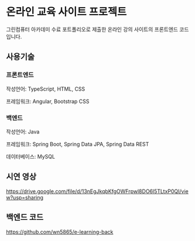 # 온라인 교육 사이트 프로젝트
그린컴퓨터 아카데미 수료 포트폴리오로 제출한 온라인 강의 사이트의 프론트엔드 코드입니다.

## 사용기술
### 프론트엔드
작성언어: TypeScript, HTML, CSS

프레임워크: Angular, Bootstrap CSS

### 백엔드
작성언어: Java

프레임워크: Spring Boot, Spring Data JPA, Spring Data REST

데이터베이스: MySQL

## 시연 영상
https://drive.google.com/file/d/13nEgJkqbKfgOWFrpwl8DO6l5TLtxP0QI/view?usp=sharing

## 백엔드 코드
https://github.com/wn5865/e-learning-back
